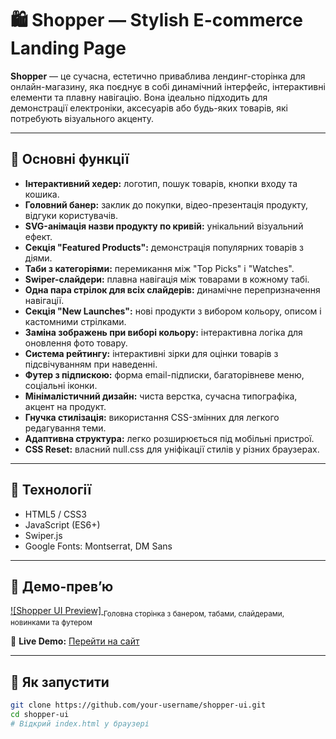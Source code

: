 # 🛍️ Shopper — Stylish E-commerce Landing Page

**Shopper** — це сучасна, естетично приваблива лендинг-сторінка для онлайн-магазину, яка поєднує в собі динамічний інтерфейс, інтерактивні елементи та плавну навігацію. Вона ідеально підходить для демонстрації електроніки, аксесуарів або будь-яких товарів, які потребують візуального акценту.

---

## 🔧 Основні функції

- **Інтерактивний хедер:** логотип, пошук товарів, кнопки входу та кошика.
- **Головний банер:** заклик до покупки, відео-презентація продукту, відгуки користувачів.
- **SVG-анімація назви продукту по кривій:** унікальний візуальний ефект.
- **Секція "Featured Products":** демонстрація популярних товарів з діями.
- **Таби з категоріями:** перемикання між "Top Picks" і "Watches".
- **Swiper-слайдери:** плавна навігація між товарами в кожному табі.
- **Одна пара стрілок для всіх слайдерів:** динамічне перепризначення навігації.
- **Секція "New Launches":** нові продукти з вибором кольору, описом і кастомними стрілками.
- **Заміна зображень при виборі кольору:** інтерактивна логіка для оновлення фото товару.
- **Система рейтингу:** інтерактивні зірки для оцінки товарів з підсвічуванням при наведенні.
- **Футер з підпискою:** форма email-підписки, багаторівневе меню, соціальні іконки.
- **Мінімалістичний дизайн:** чиста верстка, сучасна типографіка, акцент на продукт.
- **Гнучка стилізація:** використання CSS-змінних для легкого редагування теми.
- **Адаптивна структура:** легко розширюється під мобільні пристрої.
- **CSS Reset:** власний null.css для уніфікації стилів у різних браузерах.

---

## 🧰 Технології

- HTML5 / CSS3
- JavaScript (ES6+)
- Swiper.js
- Google Fonts: Montserrat, DM Sans

---

## 📸 Демо-прев’ю
 
<a href="preview.png" target="_blank">
  ![Shopper UI Preview]
</a> 
<sub>Головна сторінка з банером, табами, слайдерами, новинками та футером</sub>

🔗 **Live Demo:** [Перейти на сайт](https://your-username.github.io/shopper-ui)

---

## 🚀 Як запустити

```bash
git clone https://github.com/your-username/shopper-ui.git
cd shopper-ui
# Відкрий index.html у браузері
